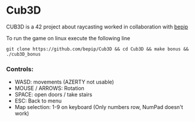 # Cub3D

CUB3D is a 42 project about raycasting worked in collaboration with [bepip](https://github.com/bepip)

To run the game on linux execute the following line
```
git clone https://github.com/bepip/Cub3D && cd Cub3D && make bonus && ./cub3D_bonus
```
### Controls:
- WASD: movements (AZERTY not usable)
- MOUSE / ARROWS: Rotation
- SPACE: open doors / take stairs
- ESC: Back to menu
- Map selection: 1-9 on keyboard (Only numbers row, NumPad doesn't work)

